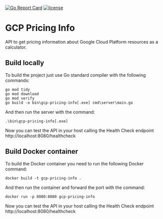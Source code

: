 [![Go Report Card](https://goreportcard.com/badge/github.com/alvjtc/gcp-pricing-info)](https://goreportcard.com/report/github.com/alvjtc/gcp-pricing-info)
[![license](http://img.shields.io/badge/license-Apache%20v2-orange.svg)](http://www.apache.org/licenses/LICENSE-2.0)

# GCP Pricing Info
API to get pricing information about Google Cloud Platform resources as a calculator.

## Build locally

To build the project just use Go standard compiler with the following commands:

```
go mod tidy
go mod download
go mod verify
go build -o bin\gcp-pricing-info[.exe] cmd\server\main.go
```

And then run the server with the command:

```
.\bin\gcp-pricing-info[.exe]
```

Now you can test the API in your host calling the Health Check endpoint http://localhost:8080/healthcheck

## Build Docker container

To build the Docker container you need to run the following Docker command:

```
docker build -t gcp-pricing-info .
```

And then run the container and forward the port with the command:

```
docker run -p 8080:8080 gcp-pricing-info
```

Now you can test the API in your host calling the Health Check endpoint http://localhost:8080/healthcheck
